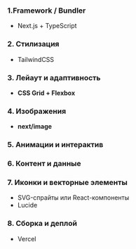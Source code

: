### 1.Framework / Bundler

* Next.js + TypeScript

### 2. Стилизация

- TailwindCSS

### 3. Лейаут и адаптивность

- **CSS Grid + Flexbox**

### 4. Изображения

- **next/image**

### 5. Анимации и интерактив

### 6. Контент и данные

### 7. Иконки и векторные элементы

- SVG-спрайты или React-компоненты
- Lucide

### 8. Сборка и деплой

- Vercel
